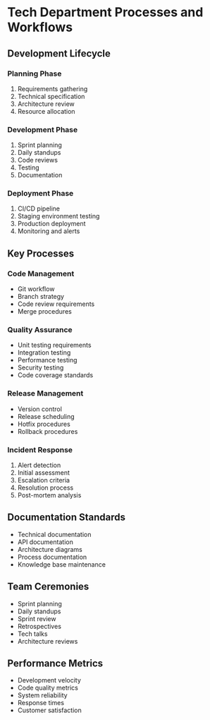 # Tech Department Processes and Workflows

## Development Lifecycle
### Planning Phase
1. Requirements gathering
2. Technical specification
3. Architecture review
4. Resource allocation

### Development Phase
1. Sprint planning
2. Daily standups
3. Code reviews
4. Testing
5. Documentation

### Deployment Phase
1. CI/CD pipeline
2. Staging environment testing
3. Production deployment
4. Monitoring and alerts

## Key Processes

### Code Management
- Git workflow
- Branch strategy
- Code review requirements
- Merge procedures

### Quality Assurance
- Unit testing requirements
- Integration testing
- Performance testing
- Security testing
- Code coverage standards

### Release Management
- Version control
- Release scheduling
- Hotfix procedures
- Rollback procedures

### Incident Response
1. Alert detection
2. Initial assessment
3. Escalation criteria
4. Resolution process
5. Post-mortem analysis

## Documentation Standards
- Technical documentation
- API documentation
- Architecture diagrams
- Process documentation
- Knowledge base maintenance

## Team Ceremonies
- Sprint planning
- Daily standups
- Sprint review
- Retrospectives
- Tech talks
- Architecture reviews

## Performance Metrics
- Development velocity
- Code quality metrics
- System reliability
- Response times
- Customer satisfaction
